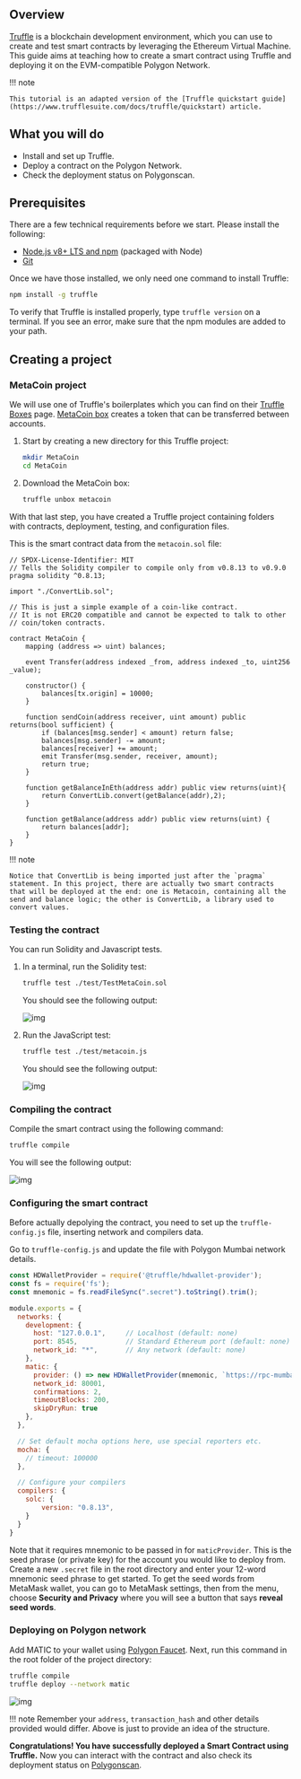 ## Overview

[Truffle](https://trufflesuite.com/) is a blockchain development environment, which you can use to create and test smart contracts by leveraging the Ethereum Virtual Machine. This guide aims at teaching how to create a smart contract using Truffle and deploying it on the EVM-compatible Polygon Network.

!!! note

    This tutorial is an adapted version of the [Truffle quickstart guide](https://www.trufflesuite.com/docs/truffle/quickstart) article.

## What you will do

- Install and set up Truffle.
- Deploy a contract on the Polygon Network.
- Check the deployment status on Polygonscan.

## Prerequisites

There are a few technical requirements before we start. Please install the following:

- [Node.js v8+ LTS and npm](https://nodejs.org/en/) (packaged with Node)
- [Git](https://git-scm.com/)

Once we have those installed, we only need one command to install Truffle:

```sh
npm install -g truffle
```

To verify that Truffle is installed properly, type `truffle version` on a terminal. If you see an error, make sure that the npm modules are added to your path.

## Creating a project

### MetaCoin project

We will use one of Truffle's boilerplates which you can find on their [Truffle Boxes](https://trufflesuite.com/boxes/) page. [MetaCoin box](https://trufflesuite.com/boxes/metacoin/) creates a token that can be transferred between accounts.

1. Start by creating a new directory for this Truffle project:

    ```bash
    mkdir MetaCoin
    cd MetaCoin
    ```

2. Download the MetaCoin box:

    ```bash
    truffle unbox metacoin
    ```

With that last step, you have created a Truffle project containing folders with contracts, deployment, testing, and configuration files.

This is the smart contract data from the `metacoin.sol` file:

```solidity title="metacoin.sol"
// SPDX-License-Identifier: MIT
// Tells the Solidity compiler to compile only from v0.8.13 to v0.9.0
pragma solidity ^0.8.13;

import "./ConvertLib.sol";

// This is just a simple example of a coin-like contract.
// It is not ERC20 compatible and cannot be expected to talk to other
// coin/token contracts.

contract MetaCoin {
	mapping (address => uint) balances;

	event Transfer(address indexed _from, address indexed _to, uint256 _value);

	constructor() {
		balances[tx.origin] = 10000;
	}

	function sendCoin(address receiver, uint amount) public returns(bool sufficient) {
		if (balances[msg.sender] < amount) return false;
		balances[msg.sender] -= amount;
		balances[receiver] += amount;
		emit Transfer(msg.sender, receiver, amount);
		return true;
	}

	function getBalanceInEth(address addr) public view returns(uint){
		return ConvertLib.convert(getBalance(addr),2);
	}

	function getBalance(address addr) public view returns(uint) {
		return balances[addr];
	}
}
```

!!! note

    Notice that ConvertLib is being imported just after the `pragma` statement. In this project, there are actually two smart contracts that will be deployed at the end: one is Metacoin, containing all the send and balance logic; the other is ConvertLib, a library used to convert values.

### Testing the contract

You can run Solidity and Javascript tests.

1. In a terminal, run the Solidity test:

    ```bash
    truffle test ./test/TestMetaCoin.sol
    ```

    You should see the following output:

    ![img](../../img/tools/truffle/test1.png)

2. Run the JavaScript test:

    ```bash
    truffle test ./test/metacoin.js
    ```

    You should see the following output:

    ![img](../../img/tools/truffle/test2.png)

### Compiling the contract

Compile the smart contract using the following command:

```bash
truffle compile
```

You will see the following output:

![img](../../img/tools/truffle/compile.png)

### Configuring the smart contract

Before actually depolying the contract, you need to set up the `truffle-config.js` file, inserting network and compilers data.

Go to `truffle-config.js` and update the file with Polygon Mumbai network details.

```js title="truffle-config.js"
const HDWalletProvider = require('@truffle/hdwallet-provider');
const fs = require('fs');
const mnemonic = fs.readFileSync(".secret").toString().trim();

module.exports = {
  networks: {
    development: {
      host: "127.0.0.1",     // Localhost (default: none)
      port: 8545,            // Standard Ethereum port (default: none)
      network_id: "*",       // Any network (default: none)
    },
    matic: {
      provider: () => new HDWalletProvider(mnemonic, `https://rpc-mumbai.maticvigil.com`),
      network_id: 80001,
      confirmations: 2,
      timeoutBlocks: 200,
      skipDryRun: true
    },
  },

  // Set default mocha options here, use special reporters etc.
  mocha: {
    // timeout: 100000
  },

  // Configure your compilers
  compilers: {
    solc: {
        version: "0.8.13",
    }
  }
}
```

Note that it requires mnemonic to be passed in for `maticProvider`. This is the seed phrase (or private key) for the account you would like to deploy from. Create a new `.secret` file in the root directory and enter your 12-word mnemonic seed phrase to get started. To get the seed words from MetaMask wallet, you can go to MetaMask settings, then from the menu, choose **Security and Privacy** where you will see a button that says **reveal seed words**.

### Deploying on Polygon network

Add MATIC to your wallet using [Polygon Faucet](https://faucet.polygon.technology/). Next, run this command in the root folder of the project directory:

```sh
truffle compile
truffle deploy --network matic
```

![img](../../img/tools/truffle/deployed-contract.png)

!!! note
    Remember your `address`, `transaction_hash` and other details provided would differ. Above is just to provide an idea of the structure.

**Congratulations! You have successfully deployed a Smart Contract using Truffle.** Now you can interact with the contract and also check its deployment status on [Polygonscan](https://mumbai.polygonscan.com/).
